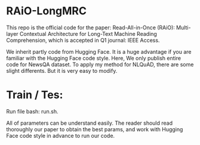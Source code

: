 # RAiO-LongMRC
This repo is the official code for the paper: Read-All-in-Once (RAiO): Multi-layer Contextual Architecture for Long-Text Machine Reading Comprehension, which is accepted in Q1 journal: IEEE Access. 

We inherit partly code from Hugging Face. It is a huge advantage if you are familiar with the Hugging Face code style. Here, We only publish entire code for NewsQA dataset. To apply my method for NLQuAD, there are some slight differents. But it is very easy to modify. 
# Train / Tes:
Run file bash: run.sh. 

All of parameters can be understand easily. The reader should read thoroughly our paper to obtain the best params, and work with Hugging Face code style in advance to run our code. 

